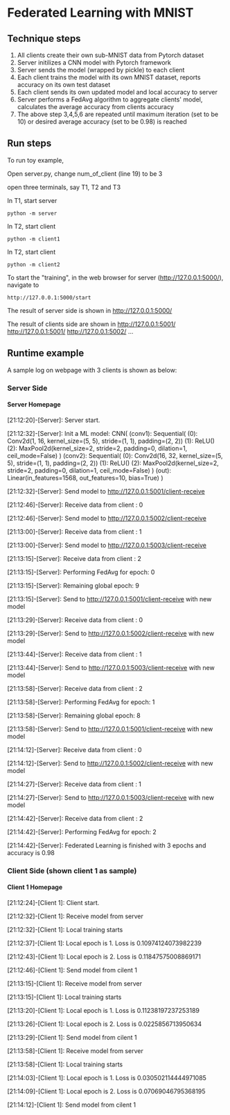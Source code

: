 # Federated Learning with MNIST

## Technique steps
1) All clients create their own sub-MNIST data from Pytorch dataset
2) Server initilizes a CNN model with Pytorch framework
3) Server sends the model (wrapped by pickle) to each client
4) Each client trains the model with its own MNIST dataset, reports accuracy on its own test dataset
5) Each client sends its own updated model and local accuracy to server
6) Server performs a FedAvg algorithm to aggregate clients' model, calculates the average accuracy from clients accuracy
7) The above step 3,4,5,6 are repeated until maximum iteration (set to be 10) or desired average accuracy (set to be 0.98) is reached

## Run steps
To run toy example, 

Open server.py, change num_of_client (line 19) to be 3

open three terminals, say T1, T2 and T3

In T1, start server

```shell
python -m server
```

In T2, start client
```shell
python -m client1
```

In T2, start client
```shell
python -m client2
```

To start the "training", in the web browser for server (http://127.0.0.1:5000/), navigate to 
```
http://127.0.0.1:5000/start
```

The result of server side is shown in http://127.0.0.1:5000/

The result of clients side are shown in http://127.0.0.1:5001/  http://127.0.0.1:5001/   http://127.0.0.1:5002/ ...


## Runtime example
A sample log on webpage with 3 clients is shown as below:

### Server Side

#### Server Homepage
[21:12:20]-[Server]: Server start.

[21:12:32]-[Server]: Init a ML model: CNN( (conv1): Sequential( (0): Conv2d(1, 16, kernel_size=(5, 5), stride=(1, 1), padding=(2, 2)) (1): ReLU() (2): MaxPool2d(kernel_size=2, stride=2, padding=0, dilation=1, ceil_mode=False) ) (conv2): Sequential( (0): Conv2d(16, 32, kernel_size=(5, 5), stride=(1, 1), padding=(2, 2)) (1): ReLU() (2): MaxPool2d(kernel_size=2, stride=2, padding=0, dilation=1, ceil_mode=False) ) (out): Linear(in_features=1568, out_features=10, bias=True) )

[21:12:32]-[Server]: Send model to http://127.0.0.1:5001/client-receive

[21:12:46]-[Server]: Receive data from client : 0

[21:12:46]-[Server]: Send model to http://127.0.0.1:5002/client-receive

[21:13:00]-[Server]: Receive data from client : 1

[21:13:00]-[Server]: Send model to http://127.0.0.1:5003/client-receive

[21:13:15]-[Server]: Receive data from client : 2

[21:13:15]-[Server]: Performing FedAvg for epoch: 0

[21:13:15]-[Server]: Remaining global epoch: 9

[21:13:15]-[Server]: Send to http://127.0.0.1:5001/client-receive with new model

[21:13:29]-[Server]: Receive data from client : 0

[21:13:29]-[Server]: Send to http://127.0.0.1:5002/client-receive with new model

[21:13:44]-[Server]: Receive data from client : 1

[21:13:44]-[Server]: Send to http://127.0.0.1:5003/client-receive with new model

[21:13:58]-[Server]: Receive data from client : 2

[21:13:58]-[Server]: Performing FedAvg for epoch: 1

[21:13:58]-[Server]: Remaining global epoch: 8

[21:13:58]-[Server]: Send to http://127.0.0.1:5001/client-receive with new model

[21:14:12]-[Server]: Receive data from client : 0

[21:14:12]-[Server]: Send to http://127.0.0.1:5002/client-receive with new model

[21:14:27]-[Server]: Receive data from client : 1

[21:14:27]-[Server]: Send to http://127.0.0.1:5003/client-receive with new model

[21:14:42]-[Server]: Receive data from client : 2

[21:14:42]-[Server]: Performing FedAvg for epoch: 2

[21:14:42]-[Server]: Federated Learning is finished with 3 epochs and accuracy is 0.98


### Client Side (shown client 1 as sample)

#### Client 1 Homepage
[21:12:24]-[Client 1]: Client start.

[21:12:32]-[Client 1]: Receive model from server

[21:12:32]-[Client 1]: Local training starts

[21:12:37]-[Client 1]: Local epoch is 1. Loss is 0.10974124073982239

[21:12:43]-[Client 1]: Local epoch is 2. Loss is 0.11847575008869171

[21:12:46]-[Client 1]: Send model from cilent 1

[21:13:15]-[Client 1]: Receive model from server

[21:13:15]-[Client 1]: Local training starts

[21:13:20]-[Client 1]: Local epoch is 1. Loss is 0.11238197237253189

[21:13:26]-[Client 1]: Local epoch is 2. Loss is 0.0225856713950634

[21:13:29]-[Client 1]: Send model from cilent 1

[21:13:58]-[Client 1]: Receive model from server

[21:13:58]-[Client 1]: Local training starts

[21:14:03]-[Client 1]: Local epoch is 1. Loss is 0.030502114444971085

[21:14:09]-[Client 1]: Local epoch is 2. Loss is 0.07069046795368195

[21:14:12]-[Client 1]: Send model from cilent 1

